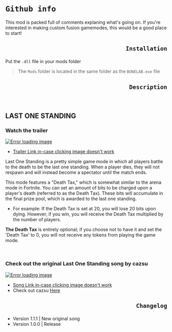 # ```Github info```

This mod is packed full of comments explaning what's going on. If you're interested in making custom fusion gamemodes, this would be a good place to start!

## <p align="right">```Installation```

Put the `.dll` file in your mods folder
>The `Mods` folder is located in the same folder as the `BONELAB.exe` file

## <p align="right">```Description```

<br>

## LAST ONE STANDING

### Watch the trailer
[![Error loading image](https://media.discordapp.net/attachments/821903622275203073/1088621012607832104/MR0QCYXD_2x.jpg?width=640&height=360)](https://youtu.be/r2rByEmdiPQ)
- [Trailer Link in-case clicking image doesn't work](https://youtu.be/r2rByEmdiPQ)

Last One Standing is a pretty simple game mode in which all players battle to the death to be the last one standing. When a player dies, they will not respawn and will instead become a spectator until the match ends.

This mode features a "Death Tax," which is somewhat similar to the arena mode in Fortnite. You can set an amount of bits to be charged upon a player's death (referred to as the Death Tax). These bits will accumulate in the final prize pool, which is awarded to the last one standing.
- For example: If the Death Tax is set at 20, you will lose 20 bits upon dying. However, if you win, you will receive the Death Tax multiplied by the number of players.


**The Death Tax** is entirely optional; if you choose not to have it and set the 'Death Tax' to 0, you will not receive any tokens from playing the game mode.

<br>

### Check out the original Last One Standing song by cazsu
[![Error loading image](https://media.discordapp.net/attachments/1088643876090294393/1088966139213791272/lastonestanding.png?width=640&height=360)](https://youtu.be/SD4diAB5Dr8)
- [Song Link in-case clicking image doesn't work](https://youtu.be/SD4diAB5Dr8)
- Check out cazsu [Here](https://itscazsu.carrd.co/)
## <p align="right">```Changelog```

- Version 1.1.1 | New original song
- Version 1.0.0 | Release








